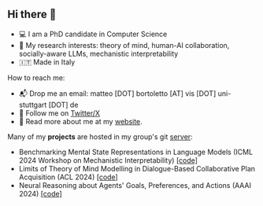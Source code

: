 ## Hi there 👋

<!--
**MattBortoletto/MattBortoletto** is a ✨ _special_ ✨ repository because its `README.md` (this file) appears on your GitHub profile.

Here are some ideas to get you started:

- 🔭 I’m currently working on ...
- 🌱 I’m currently learning ...
- 👯 I’m looking to collaborate on ...
- 🤔 I’m looking for help with ...
- 💬 Ask me about ...
- 📫 How to reach me: ...
- 😄 Pronouns: ...
- ⚡ Fun fact: ...
-->

- 💻 I am a PhD candidate in Computer Science
- 🔎 My research interests: theory of mind, human-AI collaboration, socially-aware LLMs, mechanistic interpretability
- 🇮🇹 Made in Italy

How to reach me: 

- 📬 Drop me an email: matteo [DOT] bortoletto [AT] vis [DOT] uni-stuttgart [DOT] de
- 💬 Follow me on [Twitter/X](https://x.com/MattBorto)
- 🔗 Read more about me at my [website](https://matteobortoletto.org).

Many of my **projects** are hosted in my group's git [server](https://git.hcics.simtech.uni-stuttgart.de/public-projects):

- Benchmarking Mental State Representations in Language Models (ICML 2024 Workshop on Mechanistic Interpretability) [[code]](https://git.hcics.simtech.uni-stuttgart.de/public-projects/mental-states-in-LMs)
- Limits of Theory of Mind Modelling in Dialogue-Based Collaborative Plan Acquisition (ACL 2024) [[code]](https://git.hcics.simtech.uni-stuttgart.de/public-projects/limits-of-tom)
- Neural Reasoning about Agents' Goals, Preferences, and Actions (AAAI 2024) [[code]](https://git.hcics.simtech.uni-stuttgart.de/public-projects/IRENE)
